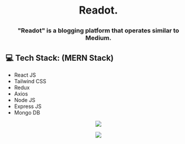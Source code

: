 # <p align="center">Readot.</p>
### <h3 align="center">"Readot" is a blogging platform that operates similar to Medium.</h3>
## 💻 Tech Stack: (MERN Stack)
- React JS
- Tailwind CSS
- Redux
- Axios
- Node JS
- Express JS
- Mongo DB

<p align="center" > <img src="https://github.com/iamthanuj/readot---forum-web-app/assets/98619183/a05fd54c-6588-41c7-bd30-d28429417558" > </p>

<p align="center" > <img src="https://github.com/iamthanuj/readot---forum-web-app/assets/98619183/e4af6f15-b4bc-43ae-8478-fa95b8dfcafa"> </p>


